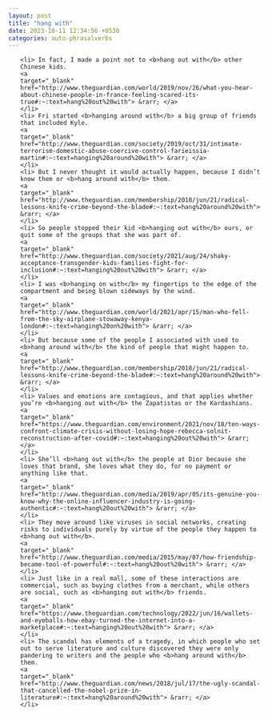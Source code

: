 ```yaml
---
layout: post
title: "hang with"
date: 2023-10-11 12:34:56 +0530
categories: auto-phrasalverbs
---
```

<ol>

    <li> In fact, I made a point not to <b>hang out with</b> other Chinese kids.
    <a 
    target="_blank" 
    href="http://www.theguardian.com/world/2019/nov/26/what-you-hear-about-chinese-people-in-france-feeling-scared-its-true#:~:text=hang%20out%20with"> &rarr; </a>
    </li>
    <li> Fri started <b>hanging around with</b> a big group of friends that included Kyle.
    <a 
    target="_blank" 
    href="http://www.theguardian.com/society/2019/oct/31/intimate-terrorism-domestic-abuse-coercive-control-farieissia-martin#:~:text=hanging%20around%20with"> &rarr; </a>
    </li>
    <li> But I never thought it would actually happen, because I didn’t know them or <b>hang around with</b> them.
    <a 
    target="_blank" 
    href="http://www.theguardian.com/membership/2018/jun/21/radical-lessons-knife-crime-beyond-the-blade#:~:text=hang%20around%20with"> &rarr; </a>
    </li>
    <li> So people stopped their kid <b>hanging out with</b> ours, or quit some of the groups that she was part of.
    <a 
    target="_blank" 
    href="http://www.theguardian.com/society/2021/aug/24/shaky-acceptance-transgender-kids-families-fight-for-inclusion#:~:text=hanging%20out%20with"> &rarr; </a>
    </li>
    <li> I was <b>hanging on with</b> my fingertips to the edge of the compartment and being blown sideways by the wind.
    <a 
    target="_blank" 
    href="http://www.theguardian.com/world/2021/apr/15/man-who-fell-from-the-sky-airplane-stowaway-kenya-london#:~:text=hanging%20on%20with"> &rarr; </a>
    </li>
    <li> But because some of the people I associated with used to <b>hang around with</b> the kind of people that might happen to.
    <a 
    target="_blank" 
    href="http://www.theguardian.com/membership/2018/jun/21/radical-lessons-knife-crime-beyond-the-blade#:~:text=hang%20around%20with"> &rarr; </a>
    </li>
    <li> Values and emotions are contagious, and that applies whether you’re <b>hanging out with</b> the Zapatistas or the Kardashians.
    <a 
    target="_blank" 
    href="https://www.theguardian.com/environment/2021/nov/18/ten-ways-confront-climate-crisis-without-losing-hope-rebecca-solnit-reconstruction-after-covid#:~:text=hanging%20out%20with"> &rarr; </a>
    </li>
    <li> She’ll <b>hang out with</b> the people at Dior because she loves that brand, she loves what they do, for no payment or anything like that.
    <a 
    target="_blank" 
    href="http://www.theguardian.com/media/2019/apr/05/its-genuine-you-know-why-the-online-influencer-industry-is-going-authentic#:~:text=hang%20out%20with"> &rarr; </a>
    </li>
    <li> They move around like viruses in social networks, creating risks to individuals purely by virtue of the people they happen to <b>hang out with</b>.
    <a 
    target="_blank" 
    href="http://www.theguardian.com/media/2015/may/07/how-friendship-became-tool-of-powerful#:~:text=hang%20out%20with"> &rarr; </a>
    </li>
    <li> Just like in a real mall, some of these interactions are commercial, such as buying clothes from a merchant, while others are social, such as <b>hanging out with</b> friends.
    <a 
    target="_blank" 
    href="https://www.theguardian.com/technology/2022/jun/16/wallets-and-eyeballs-how-ebay-turned-the-internet-into-a-marketplace#:~:text=hanging%20out%20with"> &rarr; </a>
    </li>
    <li> The scandal has elements of a tragedy, in which people who set out to serve literature and culture discovered they were only pandering to writers and the people who <b>hang around with</b> them.
    <a 
    target="_blank" 
    href="http://www.theguardian.com/news/2018/jul/17/the-ugly-scandal-that-cancelled-the-nobel-prize-in-literature#:~:text=hang%20around%20with"> &rarr; </a>
    </li>